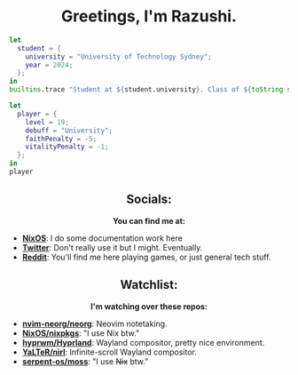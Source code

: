<div align="center">

# Greetings, I'm Razushi.

</div>

```nix
let
  student = {
    university = "University of Technology Sydney";
    year = 2024;
  };
in
builtins.trace "Student at ${student.university}. Class of ${toString student.year}." student
```

```nix
let
  player = {
    level = 19;
    debuff = "University";
    faithPenalty = -5;
    vitalityPenalty = -1;
  };
in
player
```
  
<div align="center">

  ## Socials:

__You can find me at:__ </div>

- **[NixOS](https://wiki.nixos.org/wiki/User:Razushi)**: I do some documentation work here
- **[Twitter](https://twitter.com/razushi283)**: Don't really use it but I might. Eventually.
- **[Reddit](https://www.reddit.com/user/Cultural_Yam/)**: You'll find me here playing games, or just general tech stuff. 

<div align="center">
  
  ## Watchlist:

__I'm watching over these repos:__ </div>

- **[nvim-neorg/neorg](https://github.com/nvim-neorg/neorg)**: Neovim notetaking. 
- **[NixOS/nixpkgs](https://github.com/NixOS/nixpkgs)**: "I use Nix btw."
- **[hyprwm/Hyprland](https://github.com/hyprwm/Hyprland)**: Wayland compositor, pretty nice environment.
- **[YaLTeR/nirl](https://github.com/YaLTeR/niri)**: Infinite-scroll Wayland compositor.
- **[serpent-os/moss](https://github.com/serpent-os/moss)**: "I use ~~Nix~~ btw."



